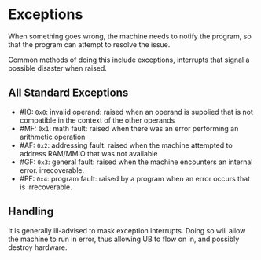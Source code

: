 # Exceptions
When something goes wrong, the machine needs to notify the program, so that the program can attempt to resolve the issue.

Common methods of doing this include exceptions, interrupts that signal a possible disaster when raised. 

## All Standard Exceptions

 - \#IO: `0x0`: invalid operand: raised when an operand is supplied that is not compatible in the context of the other operands
 - \#MF: `0x1`: math fault: raised when there was an error performing an arithmetic operation
 - \#AF: `0x2`: addressing fault: raised when the machine attempted to address RAM/MMIO that was not available
 - \#GF: `0x3`: general fault: raised when the machine encounters an internal error. irrecoverable.
 - \#PF: `0x4`: program fault: raised by a program when an error occurs that is irrecoverable.

## Handling
It is generally ill-advised to mask exception interrupts. Doing so will allow the machine to run in error, thus allowing UB to flow on in, and possibly destroy hardware. 